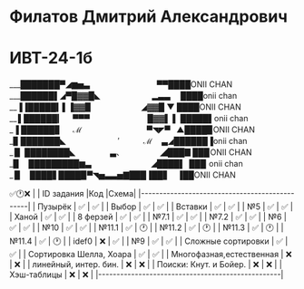 # Филатов Дмитрий Александрович
# ИВТ-24-1б 
___███████▀◢▆▅▃ 　　　   　　　 　 ▀▀████ONII CHAN                                                                   
___██████▌◢▀█▓▓█◣   　　　　　　▂▃▃　 ████onii chan                                                                     
__▐▐█████▍▌▐▓▓▉　　　　　 　◢▓▓█ ▼  ████ONII CHAN                                                                       
__ ▌██████▎　 ▀▀▀　　　　　　 　█▓▓▌ ▌ █████▌onii chan                                                                   
_▐ ██████▊　 ℳ 　　　　　　　　▀◥◤▀    ▲████▉ONII CHAN                                                                 
_▊ ███████◣ 　　　　　　  ′　　　ℳ　 ▃◢██████▐onii chan                                                                
_ ▉ ████████◣ 　　　　 ▃、　　　　　◢███▊███ ONII CHAN                                                                 
_▉　 █████████▆▃　　　　　　　 ◢████▌ ███  onii chan                                                                   
_ ▉　 ████▋████▉▀◥▅▃▃▅▇███▐██▋　▐██ONII CHAN                                                                                                                                  






 ✅🕐❌ |
| ID задания               |Код |Схема|
|-----------------------------------------------|
| Пузырёк                  | ✅ | ✅ |
| Выбор                    | ✅ | ✅ |
| Вставки                  | ✅ | ✅ |
| №5                       | ✅ | ✅ |
| Ханой                    | ✅ | ✅ |
| 8 ферзей                 | ✅ | ✅ |
| №7.1                     | ✅ | ✅ |
| №7.2                     | ✅ | ✅ |
| №6                       | ✅ | ✅ |
| №10                      | ✅ | ✅ |
| №11.1                    | ✅ | 🕐 |
| №11.2                    | ✅ | 🕐 |
| №11.3                    | ✅ | 🕐 |
| №11.4                    | ✅ | 🕐 |
| idef0                    | ❌ | ✅ |
| №9                       | ✅ | ✅ |
| Сложные сортировки       | ✅ | ✅ |
| Сортировка Шелла, Хоара  | ✅ | ✅ |
| Многофазная,естественная | ❌ | ❌ |
| линейный, интер. бин.    | ❌ | ❌ |
| Поиски: Кнут. и Бойер.   | ❌ | ❌ |
| Хэш-таблицы              | ❌ | ❌ |
|--------------------------------------------------|
